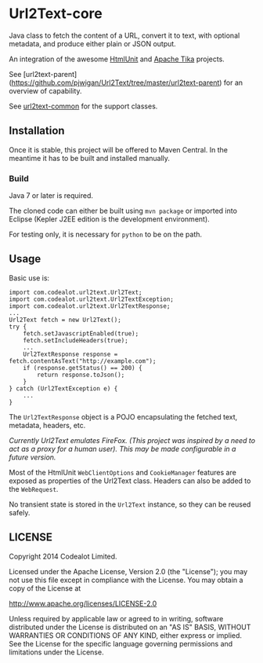 Url2Text-core
=============
Java class to fetch the content of a URL, convert it to text, with optional metadata, and produce either plain or JSON output.
 
An integration of the awesome [HtmlUnit](http://htmlunit.sourceforge.net/) and [Apache Tika](https://tika.apache.org/) projects.

See [url2text-parent] (https://github.com/pjwigan/Url2Text/tree/master/url2text-parent) for an overview of capability.

See [url2text-common](https://github.com/pjwigan/Url2Text/tree/master/url2text-common) for the support classes.


Installation
------------
Once it is stable, this project will be offered to Maven Central.  In the meantime it has to be built and installed manually.

### Build
Java 7 or later is required.

The cloned code can either be built using `mvn package` or imported into Eclipse (Kepler J2EE edition is the development environment).

For testing only, it is necessary for `python` to be on the path.


Usage
-----
Basic use is:

    import com.codealot.url2text.Url2Text;
    import com.codealot.url2text.Url2TextException;
    import com.codealot.url2text.Url2TextResponse;    
    ...
    Url2Text fetch = new Url2Text();
    try {      
        fetch.setJavascriptEnabled(true);
        fetch.setIncludeHeaders(true);
        ...
        Url2TextResponse response = fetch.contentAsText("http://example.com");
        if (response.getStatus() == 200) {
            return response.toJson();
        }
    } catch (Url2TextException e) {
        ...
    }

The `Url2TextResponse` object is a POJO encapsulating the fetched text, metadata, headers, etc.  

*Currently Url2Text emulates FireFox.  (This project was inspired by a need to act as a proxy for a human user).  This may be made configurable in a future version.*

Most of the HtmlUnit `WebClientOptions` and `CookieManager` features are exposed as properties of the Url2Text class.  Headers can also be added to the `WebRequest`.

No transient state is stored in the `Url2Text` instance, so they can be reused safely.


LICENSE
-------
Copyright 2014 Codealot Limited.

Licensed under the Apache License, Version 2.0 (the "License");
you may not use this file except in compliance with the License.
You may obtain a copy of the License at

<http://www.apache.org/licenses/LICENSE-2.0>

Unless required by applicable law or agreed to in writing, software
distributed under the License is distributed on an "AS IS" BASIS,
WITHOUT WARRANTIES OR CONDITIONS OF ANY KIND, either express or implied.
See the License for the specific language governing permissions and
limitations under the License.
